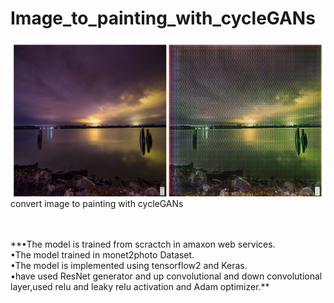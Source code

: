 # Image_to_painting_with_cycleGANs
![alt text](https://github.com/AhmedaliElgabry/Image_to_painting_with_cycleGANs/blob/master/image_to_painting.png)<br/>
                                convert image to painting with cycleGANs

<br/>
<br/>
**•The model is trained from scractch in amaxon web services.<br/>
•The model trained in monet2photo Dataset.<br/>
•The model is implemented using tensorflow2 and Keras.<br/>
•have used ResNet generator and up convolutional and down convolutional layer,used relu and leaky relu activation and Adam optimizer.**<br/>
